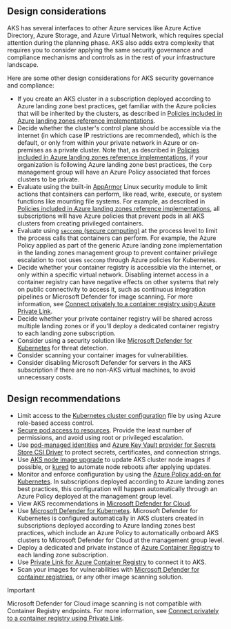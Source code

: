 ## Design considerations

AKS has several interfaces to other Azure services like Azure Active Directory, Azure Storage, and Azure Virtual Network, which requires special attention during the planning phase. AKS also adds extra complexity that requires you to consider applying the same security governance and compliance mechanisms and controls as in the rest of your infrastructure landscape.

Here are some other design considerations for AKS security governance and compliance:

- If you create an AKS cluster in a subscription deployed according to Azure landing zone best practices, get familiar with the Azure policies that will be inherited by the clusters, as described in [Policies included in Azure landing zones reference implementations](https://github.com/Azure/Enterprise-Scale/blob/main/docs/ESLZ-Policies.md).
- Decide whether the cluster's control plane should be accessible via the internet (in which case IP restrictions are recommended), which is the default, or only from within your private network in Azure or on-premises as a private cluster. Note that, as described in [Policies included in Azure landing zones reference implementations](https://github.com/Azure/Enterprise-Scale/blob/main/docs/ESLZ-Policies.md), if your organization is following Azure landing zone best practices, the `Corp` management group will have an Azure Policy associated that forces clusters to be private.
- Evaluate using the built-in [AppArmor](/azure/aks/operator-best-practices-cluster-security#app-armor) Linux security module to limit actions that containers can perform, like read, write, execute, or system functions like mounting file systems. For example, as described in [Policies included in Azure landing zones reference implementations](https://github.com/Azure/Enterprise-Scale/blob/main/docs/ESLZ-Policies.md), all subscriptions will have Azure policies that prevent pods in all AKS clusters from creating privileged containers.
- Evaluate using [`seccomp` (secure computing)](/azure/aks/operator-best-practices-cluster-security#secure-computing) at the process level to limit the process calls that containers can perform. For example, the Azure Policy applied as part of the generic Azure landing zone implementation in the landing zones management group to prevent container privilege escalation to root uses `seccomp` through Azure policies for Kubernetes.
- Decide whether your container registry is accessible via the internet, or only within a specific virtual network. Disabling internet access in a container registry can have negative effects on other systems that rely on public connectivity to access it, such as continuous integration pipelines or Microsoft Defender for image scanning. For more information, see [Connect privately to a container registry using Azure Private Link](/azure/container-registry/container-registry-private-link).
- Decide whether your private container registry will be shared across multiple landing zones or if you'll deploy a dedicated container registry to each landing zone subscription.
- Consider using a security solution like [Microsoft Defender for Kubernetes](/azure/security-center/defender-for-kubernetes-introduction) for threat detection.
- Consider scanning your container images for vulnerabilities.
- Consider disabling Microsoft Defender for servers in the AKS subscription if there are no non-AKS virtual machines, to avoid unnecessary costs.

## Design recommendations

- Limit access to the [Kubernetes cluster configuration](/azure/aks/control-kubeconfig-access) file by using Azure role-based access control.
- [Secure pod access to resources](/azure/aks/developer-best-practices-pod-security#secure-pod-access-to-resources). Provide the least number of permissions, and avoid using root or privileged escalation.
- Use [pod-managed identities](/azure/aks/operator-best-practices-identity#use-pod-managed-identities) and [Azure Key Vault provider for Secrets Store CSI Driver](/azure/aks/csi-secrets-store-driver) to protect secrets, certificates, and connection strings.
- Use [AKS node image upgrade](/azure/aks/node-image-upgrade) to update AKS cluster node images if possible, or [kured](/azure/aks/node-updates-kured) to automate node reboots after applying updates.
- Monitor and enforce configuration by using the [Azure Policy add-on for Kubernetes](/azure/aks/use-azure-policy). In subscriptions deployed according to Azure landing zones best practices, this configuration will happen automatically through an Azure Policy deployed at the management group level.
- View AKS recommendations in [Microsoft Defender for Cloud](/azure/security-center/security-center-introduction).
- Use [Microsoft Defender for Kubernetes](/azure/security-center/defender-for-kubernetes-introduction). Microsoft Defender for Kubernetes is configured automatically in AKS clusters created in subscriptions deployed according to Azure landing zones best practices, which include an Azure Policy to automatically onboard AKS clusters to Microsoft Defender for Cloud at the management group level.
- Deploy a dedicated and private instance of [Azure Container Registry](/azure/container-registry/) to each landing zone subscription.
- Use [Private Link for Azure Container Registry](/azure/container-registry/container-registry-private-link) to connect it to AKS.
- Scan your images for vulnerabilities with [Microsoft Defender for container registries](/azure/security-center/defender-for-container-registries-introduction), or any other image scanning solution.

> [!IMPORTANT]
> Microsoft Defender for Cloud image scanning is not compatible with Container Registry endpoints. For more information, see [Connect privately to a container registry using Private Link](/azure/container-registry/container-registry-private-link).
